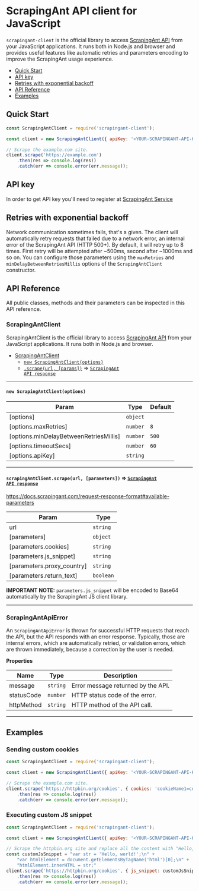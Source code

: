 # ScrapingAnt API client for JavaScript
`scrapingant-client` is the official library to access [ScrapingAnt API](https://docs.scrapingant.com) from your
JavaScript applications. It runs both in Node.js and browser and provides useful features like
automatic retries and parameters encoding to improve the ScrapingAnt usage experience.

<!-- toc -->

- [Quick Start](#quick-start)
- [API key](#api-key)
- [Retries with exponential backoff](#retries-with-exponential-backoff)
- [API Reference](#api-reference)
- [Examples](#examples)

<!-- tocstop -->

## Quick Start
```js
const ScrapingAntClient = require('scrapingant-client');

const client = new ScrapingAntClient({ apiKey: '<YOUR-SCRAPINGANT-API-KEY>' });

// Scrape the example.com site.
client.scrape('https://example.com')
    .then(res => console.log(res))
    .catch(err => console.error(err.message));
```

## API key
In order to get API key you'll need to register at [ScrapingAnt Service](https://app.scrapingant.com)

## Retries with exponential backoff
Network communication sometimes fails, that's a given. The client will automatically retry requests that
failed due to a network error, an internal error of the ScrapingAnt API (HTTP 500+).
By default, it will retry up to 8 times. First retry will be attempted after ~500ms, second after ~1000ms
and so on. You can configure those parameters using the `maxRetries` and `minDelayBetweenRetriesMillis`
options of the `ScrapingAntClient` constructor.

## API Reference
All public classes, methods and their parameters can be inspected in this API reference.

<a name="ScrapingAntClient"></a>

### [](#ScrapingAntClient) ScrapingAntClient

ScrapingAntClient is the official library to access [ScrapingAnt API](https://docs.scrapingant.com) from your
JavaScript applications. It runs both in Node.js and browser.

* [ScrapingAntClient](#ScrapingAntClient)
    * [`new ScrapingAntClient(options)`](#new_ScrapingAntClient_new)
    * [`.scrape(url, [params])`](#ScrapingAntClient+scrape) ⇒ [<code>ScrapingAnt API response</code>](https://docs.scrapingant.com/request-response-format#response-structure)


* * *

<a name="new_ScrapingAntClient_new"></a>

#### [](#ScrapingAntClient) `new ScrapingAntClient(options)`


| Param | Type | Default |
| --- | --- | --- |
| [options] | <code>object</code> |  |
| [options.maxRetries] | <code>number</code> | <code>8</code> |
| [options.minDelayBetweenRetriesMillis] | <code>number</code> | <code>500</code> |
| [options.timeoutSecs] | <code>number</code> | <code>60</code> |
| [options.apiKey] | <code>string</code> |  |


* * *

<a name="ScrapingAntClient+scrape"></a>

#### [](#ScrapingAntClient+scrape) `scrapingAntClient.scrape(url, [parameters])` ⇒ [<code>ScrapingAnt API response</code>](https://docs.scrapingant.com/request-response-format#response-structure)

https://docs.scrapingant.com/request-response-format#available-parameters

| Param | Type |
| --- | --- |
| url | <code>string</code> |
| [parameters] | <code>object</code> |
| [parameters.cookies] | <code>string</code> |
| [parameters.js_snippet] | <code>string</code> |
| [parameters.proxy_country] | <code>string</code> |
| [parameters.return_text] | <code>boolean</code> |

**IMPORTANT NOTE:** <code>parameters.js_snippet</code> will be encoded to Base64 automatically by the ScrapingAnt JS client library.

* * *

<a name="ScrapingAntApiError"></a>

### [](#ScrapingAntApiError) ScrapingAntApiError

An `ScrapingAntApiError` is thrown for successful HTTP requests that reach the API,
but the API responds with an error response. Typically, those are internal errors,
which are automatically retried, or validation errors, which are thrown immediately,
because a correction by the user is needed.

**Properties**

| Name | Type | Description |
| --- | --- | --- |
| message | <code>string</code> | Error message returned by the API. |
| statusCode | <code>number</code> | HTTP status code of the error. |
| httpMethod | <code>string</code> | HTTP method of the API call. |


* * *

## Examples

### Sending custom cookies

```js
const ScrapingAntClient = require('scrapingant-client');

const client = new ScrapingAntClient({ apiKey: '<YOUR-SCRAPINGANT-API-KEY>' });

// Scrape the example.com site.
client.scrape('https://httpbin.org/cookies', { cookies: 'cookieName1=cookieVal1;cookieName2=cookieVal2' })
    .then(res => console.log(res))
    .catch(err => console.error(err.message));
```

### Executing custom JS snippet

```js
const ScrapingAntClient = require('scrapingant-client');

const client = new ScrapingAntClient({ apiKey: '<YOUR-SCRAPINGANT-API-KEY>' });

// Scrape the httpbin.org site and replace all the content with "Hello, world"
const customJsSnippet = "var str = 'Hello, world!';\n" +
    "var htmlElement = document.getElementsByTagName('html')[0];\n" +
    "htmlElement.innerHTML = str;"
client.scrape('https://httpbin.org/cookies', { js_snippet: customJsSnippet })
    .then(res => console.log(res))
    .catch(err => console.error(err.message));
```
